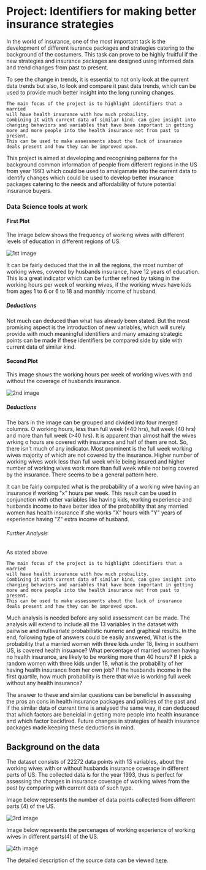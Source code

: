 # Project: Identifiers for making better insurance strategies

In the world of insurance, one of the most important task is the development of different isurance packages and strategies catering to the background of the costumers. This task can prove to be highly fruitful if the new strategies and insurance packages are designed using informed data and trend changes from past to present.

To see the change in trends, it is essential to not only look at the current data trends but also, to look and compare it past data trends, which can be used to provide much better insight into the long running changes.

```
The main focus of the project is to highlight identifiers that a married 
will have health insurance with how much probaility. 
Combining it with current data of similar kind, can give insight into 
changing behaviors and variables that have been important in getting 
more and more people into the health insurance net from past to present. 
This can be used to make assessments about the lack of insurance 
deals present and how they can be improved upon.
```
This project is aimed at developing and recognising patterns for the background common information of people from different regions in the US from year 1993 which could be used to amalgamate into the current data to identify changes which could be used to develop better insurance packages catering to the needs and affordability of future potential insurance buyers.


### Data Science tools at work

#### First Plot

The image below shows the frequency of working wives with different levels of education in different regions of US.

![1st image](https://cloud.githubusercontent.com/assets/28226371/25567124/69ab6064-2e00-11e7-8abc-68e97cc1dd06.jpg)

It can be fairly deduced that the in all the regions, the most number of working wives, covered by husbands insurance, have 12 years of education.
This is a great indicator which can be further refined by taking in the working hours per week of working wives, if the working wives have kids from ages 1 to 6 or 6 to 18 and monthly income of husband.

##### Deductions

Not much can deduced than what has already been stated. But the most promising aspect is the introduction of new variables, which will surely provide with much meaningful identifiers and many amazing strategic points can be made if these identifiers be compared side by side with current data of similar kind.

#### Second Plot

This image shows the working hours per week of working wives with and without the coverage of husbands insurance.

![2nd image](https://cloud.githubusercontent.com/assets/28226371/25567131/7441150a-2e00-11e7-95ee-6ff4715d6b23.jpg)

##### Deductions

The bars in the image can be grouped and divided into four merged columns. O working hours, less than full week (<40 hrs), full week (40 hrs) and more than full week (>40 hrs). It is apparent than almost half the wives wrking o hours are covered with insurance and half of them are not. So, there isn't much of any indicator. Most prominent is the full week working wives majority of which are not covered by the insurance. Higher number of working wives work less than full week while being insured and higher number of working wives work more than full week while not being covered by the insurance. There seems to be a general pattern here. 

It can be fairly computed what is the probability of a working wive having an insurance if working "x" hours per week.
This result can be used in conjunction with other variables like having kids, working experience and husbands income to have better idea of the probability that any married women has health insurance if she works "X" hours with "Y" years of experience having "Z" extra income of husband.

###### Further Analysis

As stated above
```
The main focus of the project is to highlight identifiers that a married 
will have health insurance with how much probaility. 
Combining it with current data of similar kind, can give insight into 
changing behaviors and variables that have been important in getting 
more and more people into the health insurance net from past to present. 
This can be used to make assessments about the lack of insurance 
deals present and how they can be improved upon.
```
Much analysis is needed before any solid assessment can be made. The analysis will extend to include all the 13 variables in the dataset with pairwise and multivariate probabilistic numeric and graphical results. In the end, following type of answers could be easily answered,
What is the probability that a married women with three kids under 18, living in southern US, is covered health insuance?
What percentage of married women having no health insurance, are likely to be working more than 40 hours?
If I pick a random women with three kids under 18, what is the probability of her having health insurance from her own job?
If the husbands income in the first quartile, how much probability is there that wive is working full week without any health insurance?

The answer to these and similar questions can be beneficial in assessing the pros an cons in health insurance packages and policies of the past and if the similar data of current time is analysed the same way, it can deduceed that which factors are beneicial in getting more people into health insurance and which factor backfired. Future changes in strategies of health insurance packages made keeping these deductions in mind. 

## Background on the data

The dataset consists of 22272 data points with 13 variables, about the working wives with or without husbands insurance coverage in different parts of US. The collected data is for the year 1993, thus is perfect for assessing the changes in insurance coverage of working wives from the past by comparing with current data of such type.

Image below represents the number of data points collected from different parts (4) of the US.

![3rd image](https://cloud.githubusercontent.com/assets/28226371/25567115/44d9c032-2e00-11e7-8e6d-ecad5915b3e0.jpg)

Image below represents the percenages of working experience of working wives in different parts(4) of the US.

![4th image](https://cloud.githubusercontent.com/assets/28226371/25567133/79498122-2e00-11e7-90f8-a8d2b4eccd80.jpg)

The detailed description of the source data can be viewed [here](https://vincentarelbundock.github.io/Rdatasets/doc/Ecdat/HI.html).
